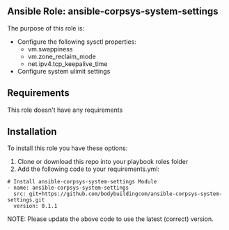 ## Ansible Role: ansible-corpsys-system-settings
The purpose of this role is:

- Configure the following sysctl properties:
  - vm.swappiness 
  - vm.zone_reclaim_mode
  - net.ipv4.tcp_keepalive_time
- Configure system ulimit settings

## Requirements
This role doesn't have any requirements

## Installation
To install this role you have these options:

1. Clone or download this repo into your playbook roles folder
2. Add the following code to your requirements.yml:

```
# Install ansible-corpsys-system-settings Module
- name: ansible-corpsys-system-settings
  src: git+https://github.com/bodybuildingcom/ansible-corpsys-system-settings.git
  version: 0.1.1
```
NOTE: Please update the above code to use the latest (correct) version.
